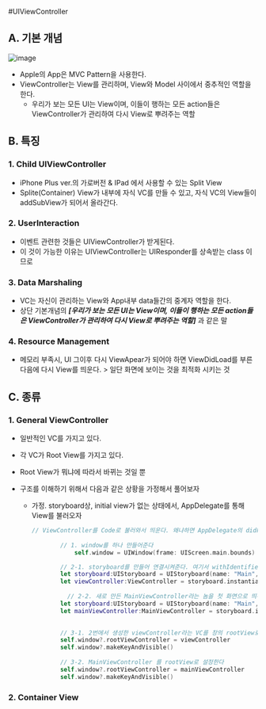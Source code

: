 #UIViewController

## A. 기본 개념

![image](https://github.com/fimuxd/iOS_Campus/blob/master/A_LectureSummary/170530/UIViewController%20and%20UIAlertControl/MVC%20Model.png?raw=true)

- Apple의 App은 MVC Pattern을 사용한다.
- ViewController는 View를 관리하며, View와 Model 사이에서 중추적인 역할을 한다.
	- 우리가 보는 모든 UI는 View이며, 이들이 행하는 모든 action들은 ViewController가 관리하여 다시 View로 뿌려주는 역할

## B. 특징

### 1. Child UIViewController

- iPhone Plus ver.의 가로버전 & IPad 에서 사용할 수 있는 Split View
- Splite(Container) View가 내부에 자식 VC를 만들 수 있고, 자식 VC의 View들이 addSubView가 되어서 올라간다.

### 2. UserInteraction

- 이벤트 관련한 것들은 UIViewController가 받게된다. 
- 이 것이 가능한 이유는 UIViewController는 UIResponder를 상속받는 class 이므로

### 3. Data Marshaling

- VC는 자신이 관리하는 View와 App내부 data들간의 중계자 역할을 한다. 
- 상단 기본개념의 ***[우리가 보는 모든 UI는 View이며, 이들이 행하는 모든 action들은 ViewController가 관리하여 다시 View로 뿌려주는 역할]*** 과 같은 말

### 4. Resource Management

- 메모리 부족시, UI 그이후 다시 ViewApear가 되어야 하면 ViewDidLoad를 부른다음에 다시 View를 띄운다. > 일단 화면에 보이는 것을 최적화 시키는 것

## C. 종류

### 1. General ViewController

- 일반적인 VC를 가지고 있다.
- 각 VC가 Root View를 가지고 있다.
- Root View가 뭐냐에 따라서 바뀌는 것일 뿐
 
- 구조를 이해하기 위해서 다음과 같은 상황을 가정해서 풀어보자
	- 가정. storyboard상, initial view가 없는 상태에서, AppDelegate를 통해 View를 불러오자

		```swift
		// ViewController를 Code로 불러와서 띄운다. 왜냐하면 AppDelegate의 didFinishLaunchingWithOptions가 App이 런칭만 되면 실행되는 놈이기 때문에
		        
		        // 1. window를 하나 만들어준다
		            self.window = UIWindow(frame: UIScreen.main.bounds)
		
		        // 2-1. storyboard를 만들어 연결시켜준다. 여기서 withIdentifier에 입력해준 값이 storyboard의 ID값이 되므로, 해당 값(여기서는 ViewController)를 Main.storyboard로 가서 동일한 ID값을 입력시켜 주어야 한다.
		        let storyboard:UIStoryboard = UIStoryboard(name: "Main", bundle: nil)
		        let viewController:ViewController = storyboard.instantiateViewController(withIdentifier: "ViewController") as! ViewController
		        
		          // 2-2. 새로 만든 MainViewController라는 놈을 첫 화면으로 띄우려면?
		        let storyboard:UIStoryboard = UIStoryboard(name: "Main", bundle: nil)
		        let mainViewController:MainViewController = storyboard.instantiateViewController(withIdentifier: "MainViewController") as! ViewController
		
		        
		        // 3-1. 2번에서 생성한 viewController라는 VC를 창의 rootView로 설정한다.
		        self.window?.rootViewController = viewController
		        self.window?.makeKeyAndVisible()
		        
		        // 3-2. MainViewController 를 rootView로 설정한다
		        self.window?.rootViewController = mainViewController
		        self.window?.makeKeyAndVisible()
		```


### 2. Container View

